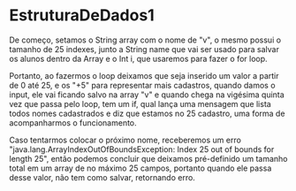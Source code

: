 # EstruturaDeDados1

De começo, setamos o String array com o nome de "v", o mesmo possui o tamanho de 25 indexes, junto a String name que vai ser usado para salvar os alunos dentro da Array e o Int i, que usaremos para fazer o for loop.
	
Portanto, ao fazermos o loop deixamos que seja inserido um valor a partir de 0 até 25, e os "+5" para representar mais cadastros, quando damos o input, ele vai ficando salvo na array "v" e quando chega na vigésima quinta vez que passa pelo loop, tem um if, qual lança uma mensagem que lista todos nomes cadastrados e diz que estamos no 25 cadastro, uma forma de acompanharmos o funcionamento.

Caso tentarmos colocar o próximo nome, receberemos um erro "java.lang.ArrayIndexOutOfBoundsException: Index 25 out of bounds for length 25", então podemos concluir que deixamos pré-definido um tamanho total em um array de no máximo 25 campos, portanto quando ele passa desse valor, não tem como salvar, retornando erro.
